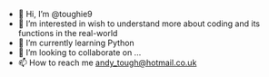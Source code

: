 - 👋 Hi, I’m @toughie9
- 👀 I’m interested in wish to understand more about coding and its functions in the real-world
- 🌱 I’m currently learning Python
- 💞️ I’m looking to collaborate on ...
- 📫 How to reach me andy_tough@hotmail.co.uk

<!---
toughie9/toughie9 is a ✨ special ✨ repository because its `README.md` (this file) appears on your GitHub profile.
You can click the Preview link to take a look at your changes.
--->
